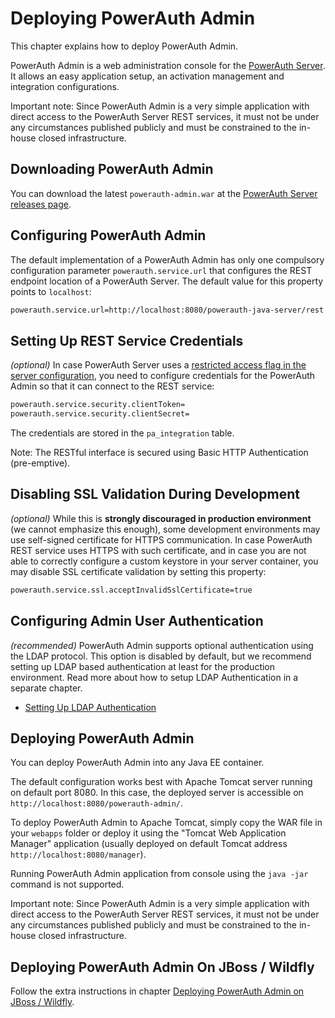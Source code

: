 # Deploying PowerAuth Admin

This chapter explains how to deploy PowerAuth Admin.

PowerAuth Admin is a web administration console for the [PowerAuth Server](./Readme.md).
It allows an easy application setup, an activation management and integration configurations.

<!-- begin box warning -->
Important note: Since PowerAuth Admin is a very simple application with direct access to the PowerAuth Server REST services, it must not be under any circumstances published publicly and must be constrained to the in-house closed infrastructure.
<!-- end -->

## Downloading PowerAuth Admin

You can download the latest `powerauth-admin.war` at the [PowerAuth Server releases page](https://github.com/wultra/powerauth-server/releases).

## Configuring PowerAuth Admin

The default implementation of a PowerAuth Admin has only one compulsory configuration parameter `powerauth.service.url` that configures the REST endpoint location of a PowerAuth Server. The default value for this property points to `localhost`:

```bash
powerauth.service.url=http://localhost:8080/powerauth-java-server/rest
```

## Setting Up REST Service Credentials

_(optional)_ In case PowerAuth Server uses a [restricted access flag in the server configuration](./Deploying-PowerAuth-Server.md#enabling-powerauth-server-security), you need to configure credentials for the PowerAuth Admin so that it can connect to the REST service:

```sh
powerauth.service.security.clientToken=
powerauth.service.security.clientSecret=
```

The credentials are stored in the `pa_integration` table.

<!-- begin box info -->
Note: The RESTful interface is secured using Basic HTTP Authentication (pre-emptive).
<!-- end -->

## Disabling SSL Validation During Development

_(optional)_ While this is **strongly discouraged in production environment** (we cannot emphasize this enough), some development environments may use self-signed certificate for HTTPS communication. In case PowerAuth REST service uses HTTPS with such certificate, and in case you are not able to correctly configure a custom keystore in your server container, you may disable SSL certificate validation by setting this property:

```bash
powerauth.service.ssl.acceptInvalidSslCertificate=true
```

## Configuring Admin User Authentication

_(recommended)_ PowerAuth Admin supports optional authentication using the LDAP protocol. This option is disabled by default, but we recommend setting up LDAP based authentication at least for the production environment. Read more about how to setup LDAP Authentication in a separate chapter.

- [Setting Up LDAP Authentication](./Setting-Up-LDAP-Authentication.md)

## Deploying PowerAuth Admin

You can deploy PowerAuth Admin into any Java EE container.

The default configuration works best with Apache Tomcat server running on default port 8080. In this case, the deployed server is accessible on `http://localhost:8080/powerauth-admin/`.

To deploy PowerAuth Admin to Apache Tomcat, simply copy the WAR file in your `webapps` folder or deploy it using the "Tomcat Web Application Manager" application (usually deployed on default Tomcat address `http://localhost:8080/manager`).

Running PowerAuth Admin application from console using the `java -jar` command is not supported.

<!-- begin box warning -->
Important note: Since PowerAuth Admin is a very simple application with direct access to the PowerAuth Server REST services, it must not be under any circumstances published publicly and must be constrained to the in-house closed infrastructure.
<!-- end -->

## Deploying PowerAuth Admin On JBoss / Wildfly

Follow the extra instructions in chapter [Deploying PowerAuth Admin on JBoss / Wildfly](./Admin-Deploying-Wildfly.md).
